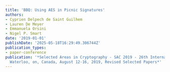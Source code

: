 ```yaml
---
title: 'BBQ: Using AES in Picnic Signatures'
authors:
- Cyprien Delpech de Saint Guilhem
- Lauren De Meyer
- Emmanuela Orsini
- Nigel P. Smart
date: '2019-01-01'
publishDate: '2025-05-18T16:29:49.306744Z'
publication_types:
- paper-conference
publication: '*Selected Areas in Cryptography - SAC 2019 - 26th International Conference,
  Waterloo, on, Canada, August 12-16, 2019, Revised Selected Papers*'
---
```

